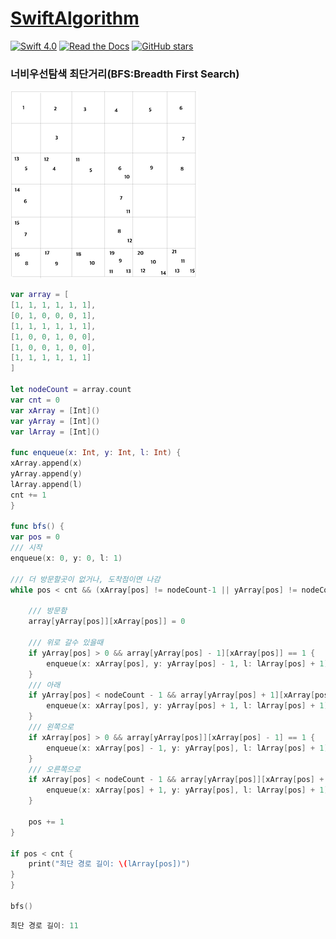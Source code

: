 # [SwiftAlgorithm](https://github.com/pikachu987/SwiftAlgorithm "SwiftAlgorithm")

[![Swift 4.0](https://img.shields.io/badge/Swift-4.0-orange.svg?style=flat)](https://developer.apple.com/swift/)
[![Read the Docs](https://img.shields.io/readthedocs/pip.svg)](https://github.com/pikachu987/SwiftAlgorithm)
[![GitHub stars](https://img.shields.io/github/stars/badges/shields.svg?style=social&label=Stars)](https://github.com/pikachu987/SwiftAlgorithm/stargazers)

### 너비우선탐색 최단거리(BFS:Breadth First Search)

<img src="adjacency_3.png" width="300px"/>

```swift
var array = [
[1, 1, 1, 1, 1, 1],
[0, 1, 0, 0, 0, 1],
[1, 1, 1, 1, 1, 1],
[1, 0, 0, 1, 0, 0],
[1, 0, 0, 1, 0, 0],
[1, 1, 1, 1, 1, 1]
]

let nodeCount = array.count
var cnt = 0
var xArray = [Int]()
var yArray = [Int]()
var lArray = [Int]()

func enqueue(x: Int, y: Int, l: Int) {
xArray.append(x)
yArray.append(y)
lArray.append(l)
cnt += 1
}

func bfs() {
var pos = 0
/// 시작
enqueue(x: 0, y: 0, l: 1)

/// 더 방문할곳이 없거나, 도착점이면 나감
while pos < cnt && (xArray[pos] != nodeCount-1 || yArray[pos] != nodeCount-1) {

    /// 방문함
    array[yArray[pos]][xArray[pos]] = 0

    /// 위로 갈수 있을때
    if yArray[pos] > 0 && array[yArray[pos] - 1][xArray[pos]] == 1 {
        enqueue(x: xArray[pos], y: yArray[pos] - 1, l: lArray[pos] + 1)
    }
    /// 아래
    if yArray[pos] < nodeCount - 1 && array[yArray[pos] + 1][xArray[pos]] == 1 {
        enqueue(x: xArray[pos], y: yArray[pos] + 1, l: lArray[pos] + 1)
    }
    /// 왼쪽으로
    if xArray[pos] > 0 && array[yArray[pos]][xArray[pos] - 1] == 1 {
        enqueue(x: xArray[pos] - 1, y: yArray[pos], l: lArray[pos] + 1)
    }
    /// 오른쪽으로
    if xArray[pos] < nodeCount - 1 && array[yArray[pos]][xArray[pos] + 1] == 1 {
        enqueue(x: xArray[pos] + 1, y: yArray[pos], l: lArray[pos] + 1)
    }

    pos += 1
}

if pos < cnt {
    print("최단 경로 길이: \(lArray[pos])")
}
}

bfs()
```
```swift
최단 경로 길이: 11
```
